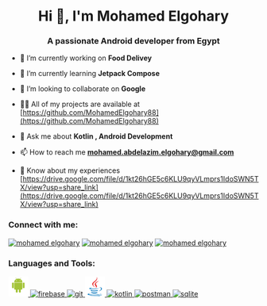 
<h1 align="center">Hi 👋, I'm Mohamed Elgohary</h1>
<h3 align="center">A passionate Android developer from Egypt</h3>

- 🔭 I’m currently working on **Food Delivey**

- 🌱 I’m currently learning **Jetpack Compose**

- 👯 I’m looking to collaborate on **Google**

- 👨‍💻 All of my projects are available at [https://github.com/MohamedElgohary88](https://github.com/MohamedElgohary88)

- 💬 Ask me about **Kotlin , Android Development**

- 📫 How to reach me **mohamed.abdelazim.elgohary@gmail.com**

- 📄 Know about my experiences [https://drive.google.com/file/d/1kt26hGE5c6KLU9qyVLmprs1IdoSWN5TX/view?usp=share_link](https://drive.google.com/file/d/1kt26hGE5c6KLU9qyVLmprs1IdoSWN5TX/view?usp=share_link)


<h3 align="left">Connect with me:</h3>
<p align="left">
<a href="https://linkedin.com/in/mohamed elgohary" target="blank"><img align="center" src="https://raw.githubusercontent.com/rahuldkjain/github-profile-readme-generator/master/src/images/icons/Social/linked-in-alt.svg" alt="mohamed elgohary" height="30" width="40" /></a>
<a href="https://www.hackerrank.com/mohamed elgohary" target="blank"><img align="center" src="https://raw.githubusercontent.com/rahuldkjain/github-profile-readme-generator/master/src/images/icons/Social/hackerrank.svg" alt="mohamed elgohary" height="30" width="40" /></a>
<a href="https://www.leetcode.com/mohamed elgohary" target="blank"><img align="center" src="https://raw.githubusercontent.com/rahuldkjain/github-profile-readme-generator/master/src/images/icons/Social/leet-code.svg" alt="mohamed elgohary" height="30" width="40" /></a>
</p>

<h3 align="left">Languages and Tools:</h3>
<p align="left"> <a href="https://developer.android.com" target="_blank" rel="noreferrer"> <img src="https://raw.githubusercontent.com/devicons/devicon/master/icons/android/android-original-wordmark.svg" alt="android" width="40" height="40"/> </a> <a href="https://firebase.google.com/" target="_blank" rel="noreferrer"> <img src="https://www.vectorlogo.zone/logos/firebase/firebase-icon.svg" alt="firebase" width="40" height="40"/> </a> <a href="https://git-scm.com/" target="_blank" rel="noreferrer"> <img src="https://www.vectorlogo.zone/logos/git-scm/git-scm-icon.svg" alt="git" width="40" height="40"/> </a> <a href="https://www.java.com" target="_blank" rel="noreferrer"> <img src="https://raw.githubusercontent.com/devicons/devicon/master/icons/java/java-original.svg" alt="java" width="40" height="40"/> </a> <a href="https://kotlinlang.org" target="_blank" rel="noreferrer"> <img src="https://www.vectorlogo.zone/logos/kotlinlang/kotlinlang-icon.svg" alt="kotlin" width="40" height="40"/> </a> <a href="https://postman.com" target="_blank" rel="noreferrer"> <img src="https://www.vectorlogo.zone/logos/getpostman/getpostman-icon.svg" alt="postman" width="40" height="40"/> </a> <a href="https://www.sqlite.org/" target="_blank" rel="noreferrer"> <img src="https://www.vectorlogo.zone/logos/sqlite/sqlite-icon.svg" alt="sqlite" width="40" height="40"/> </a> </p>

